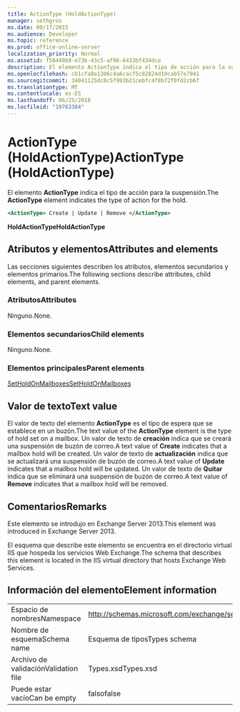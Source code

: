 ```yaml
---
title: ActionType (HoldActionType)
manager: sethgros
ms.date: 09/17/2015
ms.audience: Developer
ms.topic: reference
ms.prod: office-online-server
localization_priority: Normal
ms.assetid: f50449b9-e73b-43c5-af96-6433bf434dce
description: El elemento ActionType indica el tipo de acción para la suspensión.
ms.openlocfilehash: cb1cfa8a1306c4a6cacf5c82824d19cab57e7941
ms.sourcegitcommit: 34041125dc8c5f993b21cebfc4f8b72f0fd2cb6f
ms.translationtype: MT
ms.contentlocale: es-ES
ms.lasthandoff: 06/25/2018
ms.locfileid: "19763384"
---
```

# <a name="actiontype-holdactiontype"></a><span data-ttu-id="e47ed-103">ActionType (HoldActionType)</span><span class="sxs-lookup"><span data-stu-id="e47ed-103">ActionType (HoldActionType)</span></span>

<span data-ttu-id="e47ed-104">El elemento **ActionType** indica el tipo de acción para la suspensión.</span><span class="sxs-lookup"><span data-stu-id="e47ed-104">The **ActionType** element indicates the type of action for the hold.</span></span> 
  
```XML
<ActionType> Create | Update | Remove </ActionType>
```

 <span data-ttu-id="e47ed-105">**HoldActionType**</span><span class="sxs-lookup"><span data-stu-id="e47ed-105">**HoldActionType**</span></span>
## <a name="attributes-and-elements"></a><span data-ttu-id="e47ed-106">Atributos y elementos</span><span class="sxs-lookup"><span data-stu-id="e47ed-106">Attributes and elements</span></span>

<span data-ttu-id="e47ed-107">Las secciones siguientes describen los atributos, elementos secundarios y elementos primarios.</span><span class="sxs-lookup"><span data-stu-id="e47ed-107">The following sections describe attributes, child elements, and parent elements.</span></span>
  
### <a name="attributes"></a><span data-ttu-id="e47ed-108">Atributos</span><span class="sxs-lookup"><span data-stu-id="e47ed-108">Attributes</span></span>

<span data-ttu-id="e47ed-109">Ninguno.</span><span class="sxs-lookup"><span data-stu-id="e47ed-109">None.</span></span>
  
### <a name="child-elements"></a><span data-ttu-id="e47ed-110">Elementos secundarios</span><span class="sxs-lookup"><span data-stu-id="e47ed-110">Child elements</span></span>

<span data-ttu-id="e47ed-111">Ninguno.</span><span class="sxs-lookup"><span data-stu-id="e47ed-111">None.</span></span>
  
### <a name="parent-elements"></a><span data-ttu-id="e47ed-112">Elementos principales</span><span class="sxs-lookup"><span data-stu-id="e47ed-112">Parent elements</span></span>

[<span data-ttu-id="e47ed-113">SetHoldOnMailboxes</span><span class="sxs-lookup"><span data-stu-id="e47ed-113">SetHoldOnMailboxes</span></span>](setholdonmailboxes.md)
  
## <a name="text-value"></a><span data-ttu-id="e47ed-114">Valor de texto</span><span class="sxs-lookup"><span data-stu-id="e47ed-114">Text value</span></span>

<span data-ttu-id="e47ed-115">El valor de texto del elemento **ActionType** es el tipo de espera que se establece en un buzón.</span><span class="sxs-lookup"><span data-stu-id="e47ed-115">The text value of the **ActionType** element is the type of hold set on a mailbox.</span></span> <span data-ttu-id="e47ed-116">Un valor de texto de **creación** indica que se creará una suspensión de buzón de correo.</span><span class="sxs-lookup"><span data-stu-id="e47ed-116">A text value of **Create** indicates that a mailbox hold will be created.</span></span> <span data-ttu-id="e47ed-117">Un valor de texto de **actualización** indica que se actualizará una suspensión de buzón de correo.</span><span class="sxs-lookup"><span data-stu-id="e47ed-117">A text value of **Update** indicates that a mailbox hold will be updated.</span></span> <span data-ttu-id="e47ed-118">Un valor de texto de **Quitar** indica que se eliminará una suspensión de buzón de correo.</span><span class="sxs-lookup"><span data-stu-id="e47ed-118">A text value of **Remove** indicates that a mailbox hold will be removed.</span></span> 
  
## <a name="remarks"></a><span data-ttu-id="e47ed-119">Comentarios</span><span class="sxs-lookup"><span data-stu-id="e47ed-119">Remarks</span></span>

<span data-ttu-id="e47ed-120">Este elemento se introdujo en Exchange Server 2013.</span><span class="sxs-lookup"><span data-stu-id="e47ed-120">This element was introduced in Exchange Server 2013.</span></span>
  
<span data-ttu-id="e47ed-121">El esquema que describe este elemento se encuentra en el directorio virtual IIS que hospeda los servicios Web Exchange.</span><span class="sxs-lookup"><span data-stu-id="e47ed-121">The schema that describes this element is located in the IIS virtual directory that hosts Exchange Web Services.</span></span>
  
## <a name="element-information"></a><span data-ttu-id="e47ed-122">Información del elemento</span><span class="sxs-lookup"><span data-stu-id="e47ed-122">Element information</span></span>

|||
|:-----|:-----|
|<span data-ttu-id="e47ed-123">Espacio de nombres</span><span class="sxs-lookup"><span data-stu-id="e47ed-123">Namespace</span></span>  <br/> |http://schemas.microsoft.com/exchange/services/2006/types  <br/> |
|<span data-ttu-id="e47ed-124">Nombre de esquema</span><span class="sxs-lookup"><span data-stu-id="e47ed-124">Schema name</span></span>  <br/> |<span data-ttu-id="e47ed-125">Esquema de tipos</span><span class="sxs-lookup"><span data-stu-id="e47ed-125">Types schema</span></span>  <br/> |
|<span data-ttu-id="e47ed-126">Archivo de validación</span><span class="sxs-lookup"><span data-stu-id="e47ed-126">Validation file</span></span>  <br/> |<span data-ttu-id="e47ed-127">Types.xsd</span><span class="sxs-lookup"><span data-stu-id="e47ed-127">Types.xsd</span></span>  <br/> |
|<span data-ttu-id="e47ed-128">Puede estar vacío</span><span class="sxs-lookup"><span data-stu-id="e47ed-128">Can be empty</span></span>  <br/> |<span data-ttu-id="e47ed-129">falso</span><span class="sxs-lookup"><span data-stu-id="e47ed-129">false</span></span>  <br/> |
   


